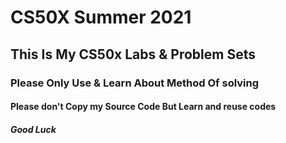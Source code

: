 # CS50X Summer 2021
## This Is My CS50x Labs & Problem Sets 
### Please Only Use & Learn About Method Of solving
#### Please don't Copy my Source Code But Learn and reuse codes
##### Good Luck
